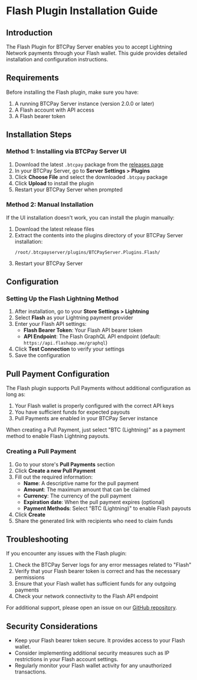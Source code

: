 # Flash Plugin Installation Guide

## Introduction

The Flash Plugin for BTCPay Server enables you to accept Lightning Network payments through your Flash wallet. This guide provides detailed installation and configuration instructions.

## Requirements

Before installing the Flash plugin, make sure you have:

1. A running BTCPay Server instance (version 2.0.0 or later)
2. A Flash account with API access
3. A Flash bearer token

## Installation Steps

### Method 1: Installing via BTCPay Server UI

1. Download the latest `.btcpay` package from the [releases page](https://github.com/lnflash/btcpayserver-flash-plugin/releases)
2. In your BTCPay Server, go to **Server Settings > Plugins**
3. Click **Choose File** and select the downloaded `.btcpay` package
4. Click **Upload** to install the plugin
5. Restart your BTCPay Server when prompted

### Method 2: Manual Installation

If the UI installation doesn't work, you can install the plugin manually:

1. Download the latest release files
2. Extract the contents into the plugins directory of your BTCPay Server installation:
   ```
   /root/.btcpayserver/plugins/BTCPayServer.Plugins.Flash/
   ```
3. Restart your BTCPay Server

## Configuration

### Setting Up the Flash Lightning Method

1. After installation, go to your **Store Settings > Lightning**
2. Select **Flash** as your Lightning payment provider
3. Enter your Flash API settings:
   - **Flash Bearer Token**: Your Flash API bearer token
   - **API Endpoint**: The Flash GraphQL API endpoint (default: `https://api.flashapp.me/graphql`)
4. Click **Test Connection** to verify your settings
5. Save the configuration

## Pull Payment Configuration

The Flash plugin supports Pull Payments without additional configuration as long as:

1. Your Flash wallet is properly configured with the correct API keys
2. You have sufficient funds for expected payouts
3. Pull Payments are enabled in your BTCPay Server instance

When creating a Pull Payment, just select "BTC (Lightning)" as a payment method to enable Flash Lightning payouts.

### Creating a Pull Payment

1. Go to your store's **Pull Payments** section
2. Click **Create a new Pull Payment**
3. Fill out the required information:
   - **Name**: A descriptive name for the pull payment
   - **Amount**: The maximum amount that can be claimed
   - **Currency**: The currency of the pull payment
   - **Expiration date**: When the pull payment expires (optional)
   - **Payment Methods**: Select "BTC (Lightning)" to enable Flash payouts
4. Click **Create**
5. Share the generated link with recipients who need to claim funds

## Troubleshooting

If you encounter any issues with the Flash plugin:

1. Check the BTCPay Server logs for any error messages related to "Flash"
2. Verify that your Flash bearer token is correct and has the necessary permissions
3. Ensure that your Flash wallet has sufficient funds for any outgoing payments
4. Check your network connectivity to the Flash API endpoint

For additional support, please open an issue on our [GitHub repository](https://github.com/lnflash/btcpayserver-flash-plugin/issues).

## Security Considerations

- Keep your Flash bearer token secure. It provides access to your Flash wallet.
- Consider implementing additional security measures such as IP restrictions in your Flash account settings.
- Regularly monitor your Flash wallet activity for any unauthorized transactions. 